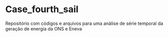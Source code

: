 # Case_fourth_sail
Repositório com códigos e arquivos para uma análise de série temporal da geração de energia da ONS e Eneva
